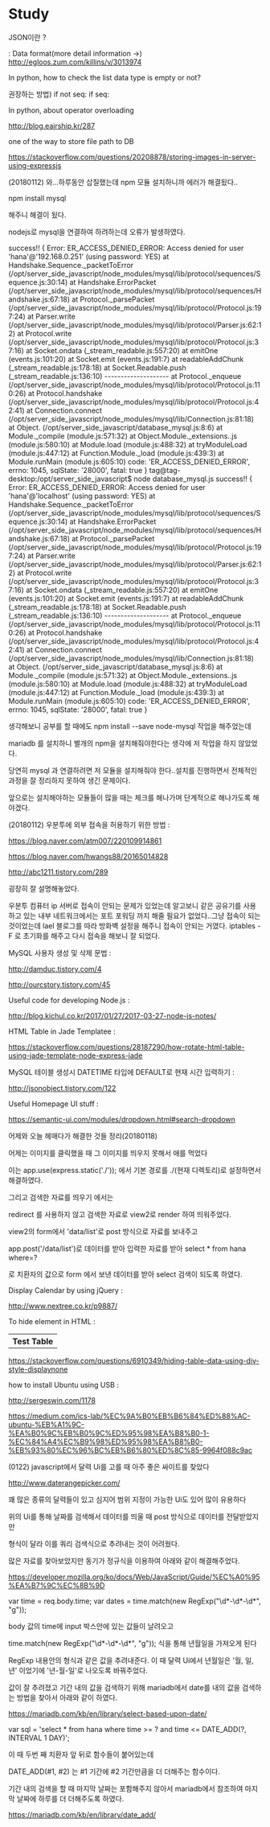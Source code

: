 # Study

JSON이란 ?

: Data format(more detail information ->)
http://egloos.zum.com/killins/v/3013974

In python, how to check the list data type is empty or not?

권장하는 방법)
    if not seq:
    if seq:

In python, about operator overloading

http://blog.eairship.kr/287

one of the way to store file path to DB

https://stackoverflow.com/questions/20208878/storing-images-in-server-using-expressjs


(20180112)
와...하루동안 삽질했는데 npm 모듈 설치하니까 에러가 해결됬다..

npm install mysql

해주니 해결이 됬다.

nodejs로 mysql을 연결하여 하려하는데 오류가 발생하였다.

success!!
{ Error: ER_ACCESS_DENIED_ERROR: Access denied for user 'hana'@'192.168.0.251' (using password: YES)
    at Handshake.Sequence._packetToError (/opt/server_side_javascript/node_modules/mysql/lib/protocol/sequences/Sequence.js:30:14)
    at Handshake.ErrorPacket (/opt/server_side_javascript/node_modules/mysql/lib/protocol/sequences/Handshake.js:67:18)
    at Protocol._parsePacket (/opt/server_side_javascript/node_modules/mysql/lib/protocol/Protocol.js:197:24)
    at Parser.write (/opt/server_side_javascript/node_modules/mysql/lib/protocol/Parser.js:62:12)
    at Protocol.write (/opt/server_side_javascript/node_modules/mysql/lib/protocol/Protocol.js:37:16)
    at Socket.ondata (_stream_readable.js:557:20)
    at emitOne (events.js:101:20)
    at Socket.emit (events.js:191:7)
    at readableAddChunk (_stream_readable.js:178:18)
    at Socket.Readable.push (_stream_readable.js:136:10)
    --------------------
    at Protocol._enqueue (/opt/server_side_javascript/node_modules/mysql/lib/protocol/Protocol.js:110:26)
    at Protocol.handshake (/opt/server_side_javascript/node_modules/mysql/lib/protocol/Protocol.js:42:41)
    at Connection.connect (/opt/server_side_javascript/node_modules/mysql/lib/Connection.js:81:18)
    at Object.<anonymous> (/opt/server_side_javascript/database_mysql.js:8:6)
    at Module._compile (module.js:571:32)
    at Object.Module._extensions..js (module.js:580:10)
    at Module.load (module.js:488:32)
    at tryModuleLoad (module.js:447:12)
    at Function.Module._load (module.js:439:3)
    at Module.runMain (module.js:605:10)
  code: 'ER_ACCESS_DENIED_ERROR',
  errno: 1045,
  sqlState: '28000',
  fatal: true }
tag@tag-desktop:/opt/server_side_javascript$ node database_mysql.js
success!!
{ Error: ER_ACCESS_DENIED_ERROR: Access denied for user 'hana'@'localhost' (using password: YES)
    at Handshake.Sequence._packetToError (/opt/server_side_javascript/node_modules/mysql/lib/protocol/sequences/Sequence.js:30:14)
    at Handshake.ErrorPacket (/opt/server_side_javascript/node_modules/mysql/lib/protocol/sequences/Handshake.js:67:18)
    at Protocol._parsePacket (/opt/server_side_javascript/node_modules/mysql/lib/protocol/Protocol.js:197:24)
    at Parser.write (/opt/server_side_javascript/node_modules/mysql/lib/protocol/Parser.js:62:12)
    at Protocol.write (/opt/server_side_javascript/node_modules/mysql/lib/protocol/Protocol.js:37:16)
    at Socket.ondata (_stream_readable.js:557:20)
    at emitOne (events.js:101:20)
    at Socket.emit (events.js:191:7)
    at readableAddChunk (_stream_readable.js:178:18)
    at Socket.Readable.push (_stream_readable.js:136:10)
    --------------------
    at Protocol._enqueue (/opt/server_side_javascript/node_modules/mysql/lib/protocol/Protocol.js:110:26)
    at Protocol.handshake (/opt/server_side_javascript/node_modules/mysql/lib/protocol/Protocol.js:42:41)
    at Connection.connect (/opt/server_side_javascript/node_modules/mysql/lib/Connection.js:81:18)
    at Object.<anonymous> (/opt/server_side_javascript/database_mysql.js:8:6)
    at Module._compile (module.js:571:32)
    at Object.Module._extensions..js (module.js:580:10)
    at Module.load (module.js:488:32)
    at tryModuleLoad (module.js:447:12)
    at Function.Module._load (module.js:439:3)
    at Module.runMain (module.js:605:10)
  code: 'ER_ACCESS_DENIED_ERROR',
  errno: 1045,
  sqlState: '28000',
  fatal: true }

생각해보니 공부를 할 때에도 npm install --save node-mysql 작업을 해주었는데

mariadb 를 설치하니 별개의 npm을 설치해줘야한다는 생각에 저 작업을 하지 않았었다.

당연히 mysql 과 연결하려면 저 모듈을 설치해줘야 한다..설치를 진행하면서 전체적인 과정을 잘 정리하지 못하여 생긴 문제이다.

앞으로는 설치해야하는 모듈들이 많을 때는 체크를 해나가며 단계적으로 해나가도록 해야겠다.

(20180112)
우분투에 외부 접속을 허용하기 위한 방법 :

https://blog.naver.com/atm007/220109914861

https://blog.naver.com/hwangs88/20165014828

http://abc1211.tistory.com/289

굉장히 잘 설명해놓았다.

우분투 컴퓨터 ip 서버로 접속이 안되는 문제가 있었는데 알고보니 같은 공유기를 사용하고 있는 내부 네트워크에서는  포트 포워딩 까지 해줄 필요가 없었다..그냥 접속이 되는 것이었는데 lael 블로그를 따라 방화벽 설정을 해주니 접속이 안되는 거였다. iptables -F 로 초기화를 해주고 다시 접속을 해보니 잘 되었다.

MySQL 사용자 생성 및 삭제 문법 :

http://damduc.tistory.com/4

http://ourcstory.tistory.com/45

Useful code for developing Node.js :

http://blog.kichul.co.kr/2017/01/27/2017-03-27-node-js-notes/

HTML Table in Jade Templatee :

https://stackoverflow.com/questions/28187290/how-rotate-html-table-using-jade-template-node-express-jade

MySQL 테이블 생성시 DATETIME 타입에 DEFAULT로 현재 시간 입력하기 :

http://jsonobject.tistory.com/122

Useful Homepage UI stuff :

https://semantic-ui.com/modules/dropdown.html#search-dropdown

어제와 오늘 헤매다가 해결한 것들 정리(20180118)

어제는 이미지를 클릭했을 때 그 이미지를 띄우지 못해서 애를 먹었다

이는 app.use(express.static('./')); 에서 기본 경로를 ./(현재 디렉토리)로 설정하면서 해결하였다.

그리고 검색한 자료를 띄우기 에서는

redirect 를 사용하지 않고 검색한 자료로 view2로 render 하여 띄워주었다.

view2의 form에서 'data/list'로 post 방식으로 자료를 보내주고

app.post('/data/list')로 데이터를 받아 입력한 자료를 받아 select * from hana where=?

로 치환자의 값으로 form 에서 보낸 데이터를 받아 select 검색이 되도록 하였다.

Display Calendar by using jQuery :

http://www.nextree.co.kr/p9887/

To hide element in HTML :

<table>
  <tr><th>Test Table</th><tr>
  <tbody style="display:none">
    <tr><td>123456789</td><tr>
    <tr><td>123456789</td><tr>
    <tr><td>123456789</td><tr>
  </tbody>
</table>

https://stackoverflow.com/questions/6910349/hiding-table-data-using-div-style-displaynone

how to install Ubuntu using USB :

http://sergeswin.com/1178

https://medium.com/ics-lab/%EC%9A%B0%EB%B6%84%ED%88%AC-ubuntu-%EB%A1%9C-%EA%B0%9C%EB%B0%9C%ED%95%98%EA%B8%B0-1-%EC%84%A4%EC%B9%98%ED%95%98%EA%B8%B0-%EB%93%80%EC%96%BC%EB%B6%80%ED%8C%85-9964f088c9ac


(0122)
javascript에서 달력 Ui를 고를 때 아주 좋은 싸이트를 찾았다

http://www.daterangepicker.com/

꽤 많은 종류의 달력들이 있고 심지어 범위 지정이 가능한 Ui도 있어 많이 유용하다

위의 Ui를 통해 날짜를 검색해서 데이터를 띄울 때 post 방식으로 데이터를 전달받았지만

형식이 달라 이를 쿼리 검색식으로 추려내는 것이 어려웠다.

많은 자료를 찾아보았지만 동기가 정규식을 이용하여 아래와 같이 해결해주었다.

https://developer.mozilla.org/ko/docs/Web/JavaScript/Guide/%EC%A0%95%EA%B7%9C%EC%8B%9D

var time = req.body.time;
var dates = time.match(new RegExp("\\d*-\\d*-\\d*", "g"));

body 값의 time에 input 박스안에 있는 값들이 날려오고

time.match(new RegExp("\\d*-\\d*-\\d*", "g")); 식을 통해 년월일을 가져오게 된다

RegExp 내용안의 형식과 같은 값을 추려내준다. 이 때 달력 Ui에서 년월일은 '월, 일, 년' 이었기에 '년-월-일'로 나오도록 바꿔주었다.

값이 잘 추려졌고 기간 내의 값을 검색하기 위해 mariadb에서 date를 내의 값을 검색하는 방법을 찾아서 아래와 같이 하였다.

https://mariadb.com/kb/en/library/select-based-upon-date/

var sql = 'select * from hana where time >= ? and time <= DATE_ADD(?, INTERVAL 1 DAY)';

이 때 두번 째 치환자 앞 뒤로 함수들이 붙어있는데

DATE_ADD(#1, #2) 는 #1 기간에 #2 기간만큼을 더 더해주는 함수이다.

기간 내의 검색을 할 때 마지막 날짜는 포함해주지 않아서 mariadb에서 참조하여 마지막 날짜에 하루를 더 더해주도록 하였다.

https://mariadb.com/kb/en/library/date_add/
